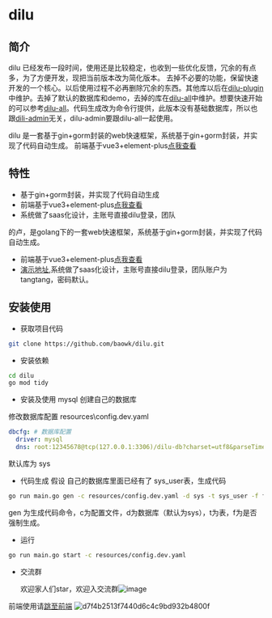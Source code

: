 # dilu 

## 简介
dilu 已经发布一段时间，使用还是比较稳定，也收到一些优化反馈，冗余的有点多，为了方便开发，现把当前版本改为简化版本。
去掉不必要的功能，保留快速开发的一个核心。以后使用过程不必再删除冗余的东西。其他库以后在[dilu-plugin](https://github.com/baowk/dilu-plugin)中维护。去掉了默认的数据库和demo，去掉的库在[dilu-all](https://github.com/baowk/dilu-all)中维护。想要快速开始的可以参考[dilu-all](https://github.com/baowk/dilu-all)。代码生成改为命令行提供，此版本没有基础数据库，所以也跟[dili-admin](https://github.com/baowk/dilu-admin)无关，dilu-admin要跟dilu-all一起使用。

dilu 是一套基于gin+gorm封装的web快速框架，系统基于gin+gorm封装，并实现了代码自动生成。
前端基于vue3+element-plus[点我查看](https://github.com/baowk/dilu-admin)

## 特性
- 基于gin+gorm封装，并实现了代码自动生成
- 前端基于vue3+element-plus[点我查看](https://github.com/baowk/dilu-admin)
- 系统做了saas化设计，主账号直接dilu登录，团队

的卢，是golang下的一套web快速框架，系统基于gin+gorm封装，并实现了代码自动生成。
- 前端基于vue3+element-plus[点我查看](https://github.com/baowk/dilu-admin)
- [演示地址](http://dilu.youwan.art),系统做了saas化设计，主账号直接dilu登录，团队账户为tangtang，密码默认。

## 安装使用

- 获取项目代码
```bash
git clone https://github.com/baowk/dilu.git
```

- 安装依赖
```bash
cd dilu
go mod tidy
```

- 安装及使用
mysql 创建自己的数据库

修改数据库配置
resources\config.dev.yaml
```yaml
dbcfg: # 数据库配置
  driver: mysql  
  dns: root:12345678@tcp(127.0.0.1:3306)/dilu-db?charset=utf8&parseTime=True&loc=Local&timeout=1000ms  # 数据库连接字符串
```
默认库为 sys

- 代码生成
假设 自己的数据库里面已经有了 sys_user表，生成代码
```bash
go run main.go gen -c resources/config.dev.yaml -d sys -t sys_user -f false
```
gen 为生成代码命令，c为配置文件，d为数据库（默认为sys），t为表，f为是否强制生成。

- 运行
```bash
go run main.go start -c resources/config.dev.yaml
```

- 交流群

  欢迎家人们star，欢迎入交流群![image](https://github.com/baowk/dilu/assets/142554979/de2001a6-2850-41ea-8036-d2870afbf55a)


前端使用请[跳至前端](https://github.com/baowk/dilu-admin)
![d7f4b2513f7440d6c4c9bd932b4800f](https://github.com/baowk/dilu/assets/142554979/ee341fb7-f98e-4f18-9658-f89b4f7d466f)


